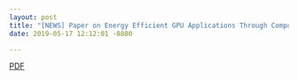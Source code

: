 ```yaml
---
layout: post
title: "[NEWS] Paper on Energy Efficient GPU Applications Through Computation Skip is accepted to ICESS 2019."
date: 2019-05-17 12:12:01 -0800

---
```


[PDF](https://www.dropbox.com/s/z6r56wshgtzmqo8/ICESS_2019_Final.pdf?dl=0)
